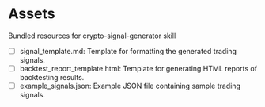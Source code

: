 # Assets

Bundled resources for crypto-signal-generator skill

- [ ] signal_template.md: Template for formatting the generated trading signals.
- [ ] backtest_report_template.html: Template for generating HTML reports of backtesting results.
- [ ] example_signals.json: Example JSON file containing sample trading signals.
